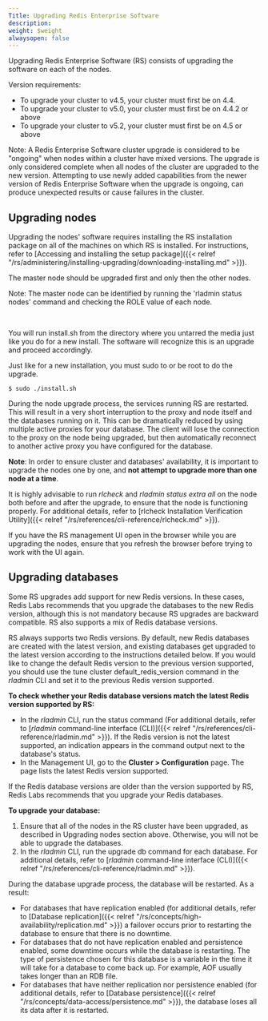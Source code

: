 ```yaml
---
Title: Upgrading Redis Enterprise Software
description: 
weight: $weight
alwaysopen: false
---
```

Upgrading Redis Enterprise Software (RS) consists of upgrading the
software on each of the nodes.

Version requirements:

- To upgrade your cluster to v4.5, your cluster must first be on 4.4.
- To upgrade your cluster to v5.0, your cluster must first be on 4.4.2
    or above
- To upgrade your cluster to v5.2, your cluster must first be on 4.5
    or above

Note: A Redis Enterprise Software cluster upgrade is considered to be
"ongoing" when nodes within a cluster have mixed versions. The upgrade
is only considered complete when all nodes of the cluster are upgraded
to the new version. Attempting to use newly added capabilities from the
newer version of Redis Enterprise Software when the upgrade is ongoing,
can produce unexpected results or cause failures in the cluster.

## Upgrading nodes

Upgrading the nodes' software requires installing the RS installation
package on all of the machines on which RS is installed. For
instructions, refer to [Accessing and installing the setup
package]({{< relref "/rs/administering/installing-upgrading/downloading-installing.md" >}}).

The master node should be upgraded first and only then the other nodes.

Note: The master node can be identified by running the 'rladmin status
nodes' command and checking the ROLE value of each node.

 

You will run install.sh from the directory where you untarred the media
just like you do for a new install. The software will recognize this is
an upgrade and proceed accordingly.

Just like for a new installation, you must sudo to or be root to do the
upgrade.

```src
$ sudo ./install.sh
```

During the node upgrade process, the services running RS are restarted.
This will result in a very short interruption to the proxy and node
itself and the databases running on it. This can be dramatically reduced
by using multiple active proxies for your database. The client will lose
the connection to the proxy on the node being upgraded, but then
automatically reconnect to another active proxy you have configured for
the database.

**Note**: In order to ensure cluster and databases' availability, it is
important to upgrade the nodes one by one, and **not attempt to upgrade
more than one node at a time**.

It is highly advisable to run *rlcheck* and *rladmin status extra all*
on the node both before and after the upgrade, to ensure that the node
is functioning properly. For additional details, refer to [rlcheck
Installation Verification
Utility]({{< relref "/rs/references/cli-reference/rlcheck.md" >}}).

If you have the RS management UI open in the browser while you are
upgrading the nodes, ensure that you refresh the browser before trying
to work with the UI again.

## Upgrading databases

Some RS upgrades add support for new Redis versions. In these cases,
Redis Labs recommends that you upgrade the databases to the new Redis
version, although this is not mandatory because RS upgrades are backward
compatible. RS also supports a mix of Redis database versions.

RS always supports two Redis versions. By default, new Redis databases
are created with the latest version, and existing databases get upgraded
to the latest version according to the instructions detailed below. If
you would like to change the default Redis version to the previous
version supported, you should use the tune cluster
default_redis_version command in the *rladmin* CLI and set it to the
previous Redis version supported.

**To check whether your Redis database versions match the latest Redis
version supported by RS:**

- In the *rladmin* CLI, run the status command (For additional
    details, refer to [*rladmin* command-line
    interface (CLI)]({{< relref "/rs/references/cli-reference/rladmin.md" >}}).
    If the Redis version is not the latest supported, an indication
    appears in the command output next to the database's status.
- In the Management UI, go to the **Cluster \> Configuration** page.
    The page lists the latest Redis version supported.

If the Redis database versions are older than the version supported by
RS, Redis Labs recommends that you upgrade your Redis databases.

**To upgrade your database:**

1. Ensure that all of the nodes in the RS cluster have been upgraded,
    as described in Upgrading nodes section above. Otherwise, you will
    not be able to upgrade the databases.
1. In the *rladmin* CLI, run the upgrade db command for each database.
    For additional details, refer to [*rladmin* command-line
    interface (CLI)]({{< relref "/rs/references/cli-reference/rladmin.md" >}}).

During the database upgrade process, the database will be restarted. As
a result:

- For databases that have replication enabled (for additional details,
    refer to [Database
    replication]({{< relref "/rs/concepts/high-availability/replication.md" >}})
    a failover occurs prior to restarting the database to ensure that
    there is no downtime.
- For databases that do not have replication enabled and persistence
    enabled, some downtime occurs while the database is restarting. The
    type of persistence chosen for this database is a variable in the
    time it will take for a database to come back up. For example, AOF
    usually takes longer than an RDB file.
- For databases that have neither replication nor persistence enabled
    (for additional details, refer to [Database
    persistence]({{< relref "/rs/concepts/data-access/persistence.md" >}}),
    the database loses all its data after it is restarted.
